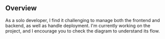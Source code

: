 ## Overview 

As a solo developer, I find it challenging to manage both the frontend and backend, as well as handle deployment. I'm currently working on the project, and I encourage you to check the diagram to understand its flow.
